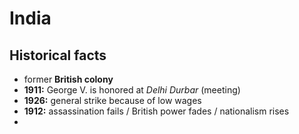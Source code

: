 # India

## Historical facts

- former **British colony**
- **1911:** George V. is honored at *Delhi Durbar* (meeting)
- **1926:** general strike because of low wages
- **1912:** assassination fails / British power fades / nationalism rises
- 

<!--stackedit_data:
eyJoaXN0b3J5IjpbMTI2NjIwNzg1N119
-->